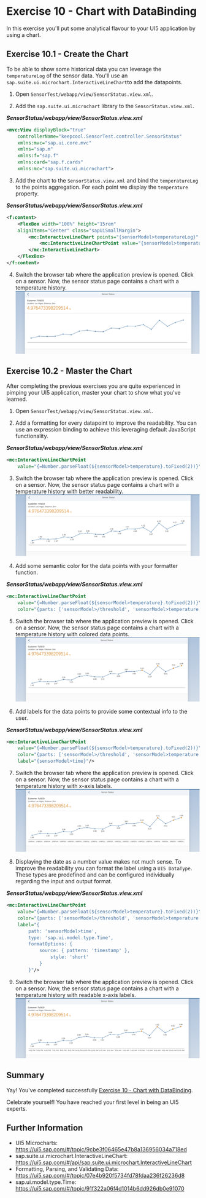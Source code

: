 # Exercise 10 - Chart with DataBinding

In this exercise you'll put some analytical flavour to your UI5 application by using a chart.

## Exercise 10.1 - Create the Chart

To be able to show some historical data you can leverage the `temperatureLog` of the sensor data. You'll use an `sap.suite.ui.microchart.InteractiveLineChart`to add the datapoints.

1. Open `SensorTest/webapp/view/SensorStatus.view.xml`. 

2. Add the `sap.suite.ui.microchart` library to the `SensorStatus.view.xml`.

***SensorStatus/webapp/view/SensorStatus.view.xml***

````xml
<mvc:View displayBlock="true" 
    controllerName="keepcool.SensorTest.controller.SensorStatus"
    xmlns:mvc="sap.ui.core.mvc"
    xmlns="sap.m"
    xmlns:f="sap.f"
    xmlns:card="sap.f.cards"
    xmlns:mc="sap.suite.ui.microchart">
````
3. Add the chart to the `SensorStatus.view.xml` and bind the `temperatureLog` to the points aggregation. For each point we display the `temperature` property.

***SensorStatus/webapp/view/SensorStatus.view.xml***

````xml
<f:content>
    <FlexBox width="100%" height="15rem"
    alignItems="Center" class="sapUiSmallMargin">
        <mc:InteractiveLineChart points="{sensorModel>temperatureLog}" displayedPoints="20" selectionEnabled="false">
            <mc:InteractiveLineChartPoint value="{sensorModel>temperature}"/>
        </mc:InteractiveLineChart>
    </FlexBox>
</f:content>
````

4. Switch the browser tab where the application preview is opened. Click on a sensor. Now, the sensor status page contains a chart with a temperature history.
<br>![](images/10_01_0010.png)

## Exercise 10.2 - Master the Chart

After completing the previous exercises you are quite experienced in pimping your UI5 application, master your chart to show what you've learned.

1. Open `SensorTest/webapp/view/SensorStatus.view.xml`.

2. Add a formatting for every datapoint to improve the readability. You can use an expression binding to achieve this leveraging default JavaScript functionality.

***SensorStatus/webapp/view/SensorStatus.view.xml***

````xml
<mc:InteractiveLineChartPoint
    value="{=Number.parseFloat(${sensorModel>temperature}.toFixed(2))}"/>
````

3. Switch the browser tab where the application preview is opened. Click on a sensor. Now, the sensor status page contains a chart with a temperature history with better readability.
<br>![](images/10_02_0010.png)

4. Add some semantic color for the data points with your formatter function.

***SensorStatus/webapp/view/SensorStatus.view.xml***

````xml
<mc:InteractiveLineChartPoint
    value="{=Number.parseFloat(${sensorModel>temperature}.toFixed(2))}"
    color="{parts: ['sensorModel>/threshold', 'sensorModel>temperature'], formatter:'.formatValueColor'}"/>
````

5. Switch the browser tab where the application preview is opened. Click on a sensor. Now, the sensor status page contains a chart with a temperature history with colored data points.
<br>![](images/10_02_0020.png)

6. Add labels for the data points to provide some contextual info to the user.

***SensorStatus/webapp/view/SensorStatus.view.xml***

````xml
<mc:InteractiveLineChartPoint
    value="{=Number.parseFloat(${sensorModel>temperature}.toFixed(2))}"
    color="{parts: ['sensorModel>/threshold', 'sensorModel>temperature'], formatter:'.formatValueColor'}"
    label="{sensorModel>time}"/>
````

7. Switch the browser tab where the application preview is opened. Click on a sensor. Now, the sensor status page contains a chart with a temperature history with x-axis labels. 
<br>![](images/10_02_0030.png)

8. Displaying the date as a number value makes not much sense. To improve the readability you can format the label using a `UI5 DataType`. These types are predefined and can be configured individually regarding the input and output format.

***SensorStatus/webapp/view/SensorStatus.view.xml***

````xml
<mc:InteractiveLineChartPoint
    value="{=Number.parseFloat(${sensorModel>temperature}.toFixed(2))}"
    color="{parts: ['sensorModel>/threshold', 'sensorModel>temperature'], formatter:'.formatValueColor'}"
    label="{
        path: 'sensorModel>time',
        type: 'sap.ui.model.type.Time',
        formatOptions: {
            source: { pattern: 'timestamp' },
                style: 'short'
            }
        }"/>
````

9. Switch the browser tab where the application preview is opened. Click on a sensor. Now, the sensor status page contains a chart with a temperature history with readable x-axis labels. 
<br>![](images/10_02_0040.png)

## Summary

Yay! You've completed successfully [Exercise 10 - Chart with DataBinding](#exercise-10---chart-with-databinding).

Celebrate yourself! You have reached your first level in being an UI5 experts.


## Further Information

* UI5 Microcharts: https://ui5.sap.com/#/topic/9cbe3f06465e47b8a136956034a718ed
* sap.suite.ui.microchart.InteractiveLineChart: https://ui5.sap.com/#/api/sap.suite.ui.microchart.InteractiveLineChart
* Formatting, Parsing, and Validating Data: https://ui5.sap.com/#/topic/07e4b920f5734fd78fdaa236f26236d8
* sap.ui.model.type.Time: https://ui5.sap.com/#/topic/91f322a06f4d1014b6dd926db0e91070